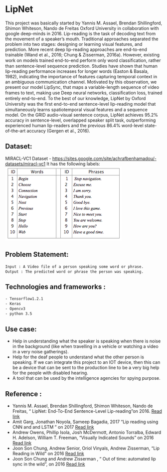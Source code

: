 # LipNet
  This project was basically started by  Yannis M. Assael, Brendan Shillingford, Shimon Whiteson, Nando de Freitas	Oxford University in collaboration with google deep-minds in 2016.
Lip-reading is the task of decoding text from the movement of a speaker’s mouth. Traditional approaches separated the problem into two stages: designing or learning visual features, and prediction. More recent deep lip-reading approaches are end-to-end trainable (Wand et al., 2016; Chung & Zisserman, 2016a). However, existing work on models trained end-to-end perform only word classiﬁcation, rather than sentence-level sequence prediction. Studies have shown that human lip-reading performance increases for longer words (Easton & Basala, 1982), indicating the importance of features capturing temporal context in an ambiguous communication channel. Motivated by this observation, we present our model LipSync, that maps a variable-length sequence of video frames to text, making use Deep neural networks, classiﬁcation loss, trained entirely end-to-end. To the best of our knowledge, LipNet by Oxford University was the ﬁrst end-to-end sentence-level lip-reading model that simultaneously learns spatiotemporal visual features and a sequence model. On the GRID audio-visual sentence corpus, LipNet achieves 95.2% accuracy in sentence-level, overlapped speaker split task, outperforming experienced human lip-readers and the previous 86.4% word-level state-of-the-art accuracy (Gergen et al., 2016).

## Dataset:
  MIRACL-VC1 Dataset - https://sites.google.com/site/achrafbenhamadou/-datasets/miracl-vc1
  It has the following labels:
  ![alt text](category.png)

## Problem Statement:
    Input : A Video file of a person speaking some word or phrase.
    Output : The predicted word or phrase the person was speaking.

## Technologies and frameworks :
    - Tensorflow1.2.1
    - Keras
    - Opencv3
    - python 3.5

## Use case:
- Help in understanding what the speaker is speaking when there is noise in the background (like when travelling in a vehicle or watching a video in a very noise gatherings).
- Help for the deaf people to understand what the other person is speaking. If we can integrate this project to an IOT device, then this can be a device that can be sent to the production line to be a very big help for the people with disabled hearing.
- A tool that can be used by the intelligence agencies for spying purpose.

## Reference :
- Yannis M. Assael, Brendan Shillingford, Shimon Whiteson, Nando de Freitas, “ LipNet: End-To-End Sentence-Level Lip-reading”on 2016. [Read link](https://arxiv.org/abs/1611.01599)
- Amit Garg, Jonathan Noyola, Sameep Bagadia, 2017 “Lip reading using CNN and and LSTM ” on 2017  [Read link](http://cs231n.stanford.edu/reports/2017/pdfs/227.pdf)
- Andrew Owens, Phillip Isola, Josh McDermott, Antonio Torralba, Edward H. Adelson, William T. Freeman,  “Visually Indicated Sounds” on 2016 [Read link](https://arxiv.org/abs/1512.08512)
- Joon Son Chung, Andrew Senior, Oriol Vinyals, Andrew  Zisserman, “Lip Reading in Wild” on 2016 [Read link](https://arxiv.org/abs/1611.05358)
- Joon Son Chung and Andrew Zisserman , “ Out of time: automated lip sync in the wild”, on 2016 [Read link](https://www.robots.ox.ac.uk/~vgg/publications/2016/Chung16a/chung16a)
